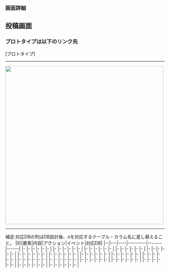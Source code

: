 ### 画面詳細
## 投稿画面
### プロトタイプは以下のリンク先
[プロトタイプ]

*****

<img src="ファイルパス" width="500">

*****

補足:対応DBの列はDB設計後、oを対応するテーブル・カラム名に差し替えること。
|ID|要素|内容|アクション|イベント|対応DB|
|--|---|----|---------|-------|------|
|- |-  |-   |-        |-      |-     |
|- |-  |-   |-        |-      |-     |
|- |-  |-   |-        |-      |-     |
|- |-  |-   |-        |-      |-     |
|- |-  |-   |-        |-      |-     |
|- |-  |-   |-        |-      |-     |
|- |-  |-   |-        |-      |-     |
|- |-  |-   |-        |-      |-     |
|- |-  |-   |-        |-      |-     |
|- |-  |-   |-        |-      |-     |
|- |-  |-   |-        |-      |-     |
|- |-  |-   |-        |-      |-     |
|- |-  |-   |-        |-      |-     |
|- |-  |-   |-        |-      |-     |
|- |-  |-   |-        |-      |-     |
|- |-  |-   |-        |-      |-     |
|- |-  |-   |-        |-      |-     |
